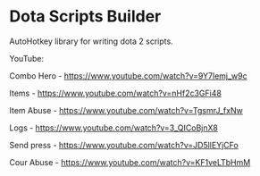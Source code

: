 # Dota Scripts Builder
AutoHotkey library for writing dota 2 scripts.

YouTube:

Combo Hero - https://www.youtube.com/watch?v=9Y7lemj_w9c

Items - https://www.youtube.com/watch?v=nHf2c3GFi48

Item Abuse - https://www.youtube.com/watch?v=TgsmrJ_fxNw

Logs - https://www.youtube.com/watch?v=3_QICoBjnX8

Send press - https://www.youtube.com/watch?v=JD5llEYjCFo

Cour Abuse - https://www.youtube.com/watch?v=KF1veLTbHmM
